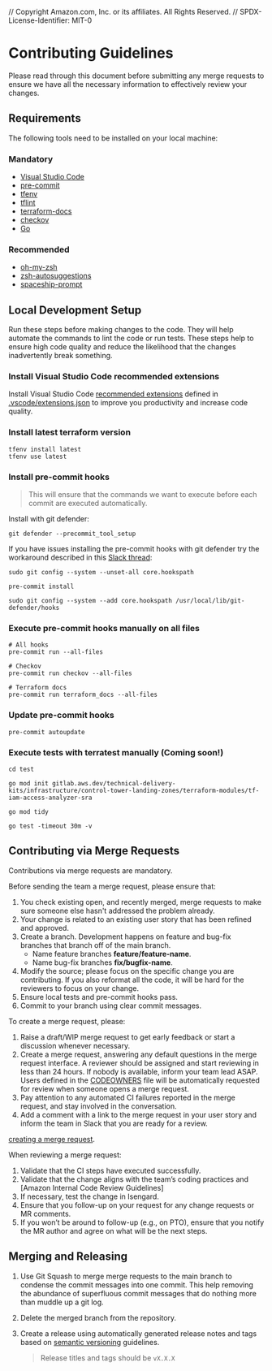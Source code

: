 // Copyright Amazon.com, Inc. or its affiliates. All Rights Reserved.
// SPDX-License-Identifier: MIT-0


# Contributing Guidelines

Please read through this document before submitting any merge requests to ensure we have all the necessary information to effectively review your changes.

## Requirements

The following tools need to be installed on your local machine:

### Mandatory

* [Visual Studio Code](https://code.visualstudio.com/)
* [pre-commit](https://pre-commit.com/)
* [tfenv](https://github.com/tfutils/tfenv)
* [tflint](https://github.com/terraform-linters/tflint)
* [terraform-docs](https://github.com/terraform-docs/terraform-docs)
* [checkov](https://github.com/bridgecrewio/checkov)
* [Go](https://go.dev/doc/install)

### Recommended

* [oh-my-zsh](https://ohmyz.sh/)
* [zsh-autosuggestions](https://github.com/zsh-users/zsh-autosuggestions)
* [spaceship-prompt](https://github.com/spaceship-prompt/spaceship-prompt)

## Local Development Setup

Run these steps before making changes to the code. They will help automate the commands to lint the code or run tests. These steps help to ensure high code quality and reduce the likelihood that the changes inadvertently break something.

### Install Visual Studio Code recommended extensions

Install Visual Studio Code [recommended extensions](https://code.visualstudio.com/docs/editor/extension-marketplace#_recommended-extensions) defined in [.vscode/extensions.json](.vscode/extensions.json) to improve you productivity and increase code quality.

### Install latest terraform version

```shell
tfenv install latest
tfenv use latest
```

### Install pre-commit hooks

> This will ensure that the commands we want to execute before each commit are executed automatically.

Install with git defender:

```shell
git defender --precommit_tool_setup
```

If you have issues installing the pre-commit hooks with git defender try the workaround described in this [Slack thread](https://amzn-aws.slack.com/archives/C01KT0CE927/p1673358815899169):

```shell
sudo git config --system --unset-all core.hookspath

pre-commit install

sudo git config --system --add core.hookspath /usr/local/lib/git-defender/hooks
```

### Execute pre-commit hooks manually on all files

```shell
# All hooks
pre-commit run --all-files

# Checkov
pre-commit run checkov --all-files

# Terraform docs
pre-commit run terraform_docs --all-files
```

### Update pre-commit hooks

```shell
pre-commit autoupdate
```

### Execute tests with terratest manually (Coming soon!)

```shell
cd test

go mod init gitlab.aws.dev/technical-delivery-kits/infrastructure/control-tower-landing-zones/terraform-modules/tf-iam-access-analyzer-sra

go mod tidy

go test -timeout 30m -v
```

## Contributing via Merge Requests

Contributions via merge requests are mandatory.

Before sending the team a merge request, please ensure that:

1. You check existing open, and recently merged, merge requests to make sure someone else hasn't addressed the problem already.
1. Your change is related to an existing user story that has been refined and approved.
1. Create a branch. Development happens on feature and bug-fix branches that branch off of the main branch.
    * Name feature branches **feature/feature-name**.
    * Name bug-fix branches **fix/bugfix-name**.
1. Modify the source; please focus on the specific change you are contributing. If you also reformat all the code, it will be hard for the reviewers to focus on your change.
1. Ensure local tests and pre-commit hooks pass.
1. Commit to your branch using clear commit messages.

To create a merge request, please:

1. Raise a draft/WIP merge request to get early feedback or start a discussion whenever necessary.
1. Create a merge request, answering any default questions in the merge request interface. A reviewer should be assigned and start reviewing in less than 24 hours. If nobody is available, inform your team lead ASAP. Users defined in the [CODEOWNERS](./CODEOWNERS) file will be automatically requested for review when someone opens a merge request.
1. Pay attention to any automated CI failures reported in the merge request, and stay involved in the conversation.
1. Add a comment with a link to the merge request in your user story and inform the team in Slack that you are ready for a review.

[creating a merge request](https://docs.gitlab.com/ee/user/project/merge_requests/creating_merge_requests.html).

When reviewing a merge request:

1. Validate that the CI steps have executed successfully.
1. Validate that the change aligns with the team’s coding practices and [Amazon Internal Code Review Guidelines]
1. If necessary, test the change in Isengard.
1. Ensure that you follow-up on your request for any change requests or MR comments.
1. If you won’t be around to follow-up (e.g., on PTO), ensure that you notify the MR author and agree on what will be the next steps.

## Merging and Releasing

1. Use Git Squash to merge merge requests to the main branch to condense the commit messages into one commit. This help removing the abundance of superfluous commit messages that do nothing more than muddle up a git log.
1. Delete the merged branch from the repository.
1. Create a release using automatically generated release notes and tags based on [semantic versioning](https://semver.org/) guidelines.

    > Release titles and tags should be `vX.X.X`
